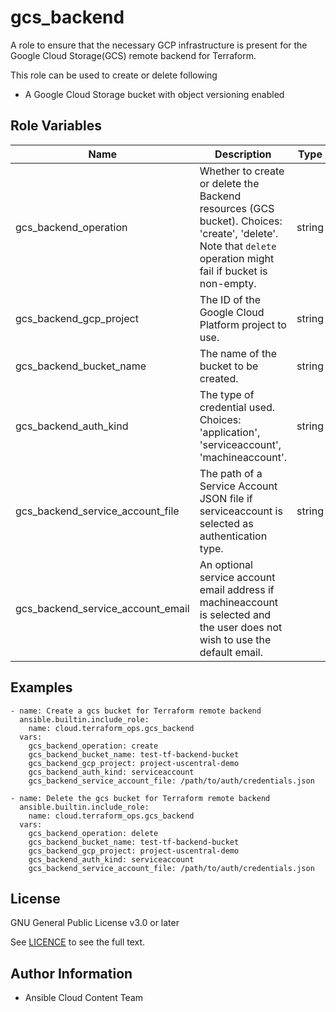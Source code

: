 # gcs_backend

A role to ensure that the necessary GCP infrastructure is present for the Google Cloud Storage(GCS) remote backend for Terraform.

This role can be used to create or delete following
- A Google Cloud Storage bucket with object versioning enabled

## Role Variables

Name | Description | Type | Default | Required
--- | --- | --- | --- | ---
gcs_backend_operation|Whether to create or delete the Backend resources (GCS bucket). Choices: 'create', 'delete'.  Note that `delete` operation might fail if bucket is non-empty.|string|create| N/A
gcs_backend_gcp_project|The ID of the Google Cloud Platform project to use.|string|N/A| Yes
gcs_backend_bucket_name|The name of the bucket to be created. |string|N/A| Yes
gcs_backend_auth_kind|The type of credential used. Choices: 'application', 'serviceaccount', 'machineaccount'.|string|N/A| Yes
gcs_backend_service_account_file|The path of a Service Account JSON file if serviceaccount is selected as authentication type.|string|N/A| when `gcs_backend_auth_kind = serviceaccount`
gcs_backend_service_account_email|An optional service account email address if machineaccount is selected and the user does not wish to use the default email.||string|N/A| No


## Examples
```
- name: Create a gcs bucket for Terraform remote backend
  ansible.builtin.include_role:
    name: cloud.terraform_ops.gcs_backend
  vars:
    gcs_backend_operation: create
    gcs_backend_bucket_name: test-tf-backend-bucket
    gcs_backend_gcp_project: project-uscentral-demo
    gcs_backend_auth_kind: serviceaccount
    gcs_backend_service_account_file: /path/to/auth/credentials.json

- name: Delete the gcs bucket for Terraform remote backend
  ansible.builtin.include_role:
    name: cloud.terraform_ops.gcs_backend
  vars:
    gcs_backend_operation: delete
    gcs_backend_bucket_name: test-tf-backend-bucket
    gcs_backend_gcp_project: project-uscentral-demo
    gcs_backend_auth_kind: serviceaccount
    gcs_backend_service_account_file: /path/to/auth/credentials.json
```

## License

GNU General Public License v3.0 or later

See [LICENCE](https://github.com/redhat-cop/cloud.terraform_ops/blob/main/LICENSE) to see the full text.

## Author Information

- Ansible Cloud Content Team
